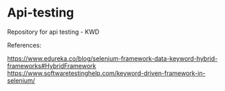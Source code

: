 # Api-testing
Repository for api testing - KWD

References:

https://www.edureka.co/blog/selenium-framework-data-keyword-hybrid-frameworks#HybridFramework
https://www.softwaretestinghelp.com/keyword-driven-framework-in-selenium/
